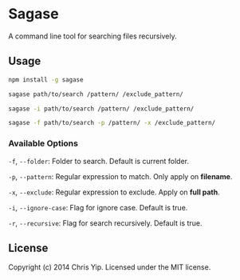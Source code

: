 # Sagase

A command line tool for searching files recursively.

## Usage

```bash
npm install -g sagase

sagase path/to/search /pattern/ /exclude_pattern/

sagase -i path/to/search /pattern/ /exclude_pattern/

sagase -f path/to/search -p /pattern/ -x /exclude_pattern/
```

### Available Options

`-f`, `--folder`: Folder to search. Default is current folder.

`-p`, `--pattern`: Regular expression to match. Only apply on **filename**.

`-x`, `--exclude`: Regular expression to exclude. Apply on **full path**.

`-i`, `--ignore-case`: Flag for ignore case. Default is true.

`-r`, `--recursive`: Flag for search recursively. Default is true.

## License

Copyright (c) 2014 Chris Yip. Licensed under the MIT license.
